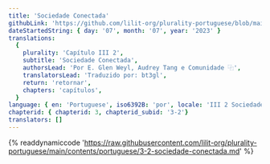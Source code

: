 ```yaml
---
title: 'Sociedade Conectada'
githubLink: 'https://github.com/lilit-org/plurality-portuguese/blob/main/contents/portuguese/3-2-sociedade-conectada.md'
dateStartedString: { day: '07', month: '07', year: '2023' }
translations:
  {
    plurality: 'Capítulo III 2',
    subtitle: 'Sociedade Conectada',
    authorsLead: 'Por E. Glen Weyl, Audrey Tang e Comunidade ⿻',
    translatorsLead: 'Traduzido por: bt3gl',
    return: 'retornar',
    chapters: 'capítulos',
  }
language: { en: 'Portuguese', iso6392B: 'por', locale: 'III 2 Sociedade Conectada' }
chapterid: { chapterid: 3, chapterid_subid: '3-2'}
translators: []
---
```

{% readdynamiccode 'https://raw.githubusercontent.com/lilit-org/plurality-portuguese/main/contents/portuguese/3-2-sociedade-conectada.md' %} 